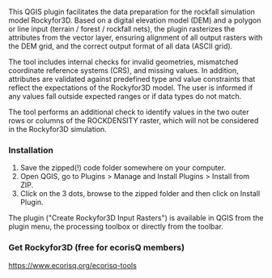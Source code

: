 This QGIS plugin facilitates the data preparation for the rockfall simulation model Rockyfor3D. Based on a digital elevation model (DEM) and a polygon or line input (terrain / forest / rockfall nets), the plugin rasterizes the attributes from the vector layer, ensuring alignment of all output rasters with the DEM grid, and the correct output format of all data (ASCII grid). 

The tool includes internal checks for invalid geometries, mismatched coordinate reference systems (CRS), and missing values. In addition, attributes are validated against predefined type and value constraints that reflect the expectations of the Rockyfor3D model. The user is informed if any values fall outside expected ranges or if data types do not match. 

The tool performs an additional check to identify values in the two outer rows or columns of the ROCKDENSITY raster, which will not be considered in the Rockyfor3D simulation.

### Installation
1. Save the zipped(!) code folder somewhere on your computer.
2. Open QGIS, go to Plugins > Manage and Install Plugins > Install from ZIP.
3. Click on the 3 dots, browse to the zipped folder and then click on Install Plugin.

The plugin ("Create Rockyfor3D Input Rasters") is available in QGIS from the plugin menu, the processing toolbox or directly from the toolbar.

### Get Rockyfor3D (free for ecorisQ members)
https://www.ecorisq.org/ecorisq-tools
